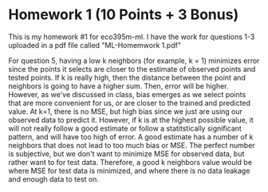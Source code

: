 # Homework 1 (10 Points + 3 Bonus)
This is my homework #1 for eco395m-ml. I have the work for questions 1-3 uploaded in a pdf file called "ML-Homemwork 1.pdf"

For question 5, having a low k neighbors (for example, k = 1) minimizes error since the points it selects are closer to the estimate of observed points and tested points. If k is really high, then the distance between the point and neighbors is going to have a higher sum. Then, error will be higher. However, as we've discussed in class, bias emerges as we select points that are more convenient for us, or are closer to the trained and predicted value. At k=1, there is no MSE, but high bias since we just are using our observed data to predict it. However, if k is at the highest possible value, it will not really follow a good estimate or follow a statitstically significant pattern, and will have too high of error. A good estimate has a number of k neighbors that does not lead to too much bias or MSE. The perfect number is subjective, but we don't want to minimize MSE for observed data, but rather want to for test data. Therefore, a good k neighbors value would be where MSE for test data is minimized, and where there is no data leakage and enough data to test on.
